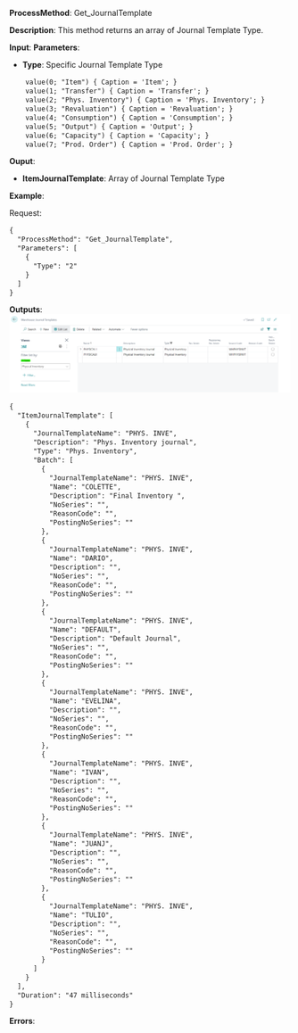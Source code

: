 **ProcessMethod**: Get_JournalTemplate

**Description**:
This method returns an array of Journal Template Type.

**Input**:
**Parameters**: 
-	**Type**: Specific Journal Template Type

    
```
    value(0; "Item") { Caption = 'Item'; }
    value(1; "Transfer") { Caption = 'Transfer'; }
    value(2; "Phys. Inventory") { Caption = 'Phys. Inventory'; }
    value(3; "Revaluation") { Caption = 'Revaluation'; }
    value(4; "Consumption") { Caption = 'Consumption'; }
    value(5; "Output") { Caption = 'Output'; }
    value(6; "Capacity") { Caption = 'Capacity'; }
    value(7; "Prod. Order") { Caption = 'Prod. Order'; }
```


**Ouput**: 
-	**ItemJournalTemplate**: Array of Journal Template Type

**Example**:

Request:


```
{
  "ProcessMethod": "Get_JournalTemplate",
  "Parameters": [
    {
      "Type": "2"
    }
  ]
}
```


**Outputs**:
![image.png](/.attachments/image-ae9a6ae2-bc00-45b5-a645-5f38a7a72b8f.png)

```
{
  "ItemJournalTemplate": [
    {
      "JournalTemplateName": "PHYS. INVE",
      "Description": "Phys. Inventory journal",
      "Type": "Phys. Inventory",
      "Batch": [
        {
          "JournalTemplateName": "PHYS. INVE",
          "Name": "COLETTE",
          "Description": "Final Inventory ",
          "NoSeries": "",
          "ReasonCode": "",
          "PostingNoSeries": ""
        },
        {
          "JournalTemplateName": "PHYS. INVE",
          "Name": "DARIO",
          "Description": "",
          "NoSeries": "",
          "ReasonCode": "",
          "PostingNoSeries": ""
        },
        {
          "JournalTemplateName": "PHYS. INVE",
          "Name": "DEFAULT",
          "Description": "Default Journal",
          "NoSeries": "",
          "ReasonCode": "",
          "PostingNoSeries": ""
        },
        {
          "JournalTemplateName": "PHYS. INVE",
          "Name": "EVELINA",
          "Description": "",
          "NoSeries": "",
          "ReasonCode": "",
          "PostingNoSeries": ""
        },
        {
          "JournalTemplateName": "PHYS. INVE",
          "Name": "IVAN",
          "Description": "",
          "NoSeries": "",
          "ReasonCode": "",
          "PostingNoSeries": ""
        },
        {
          "JournalTemplateName": "PHYS. INVE",
          "Name": "JUANJ",
          "Description": "",
          "NoSeries": "",
          "ReasonCode": "",
          "PostingNoSeries": ""
        },
        {
          "JournalTemplateName": "PHYS. INVE",
          "Name": "TULIO",
          "Description": "",
          "NoSeries": "",
          "ReasonCode": "",
          "PostingNoSeries": ""
        }
      ]
    }
  ],
  "Duration": "47 milliseconds"
}
```

**Errors**:
```
```



